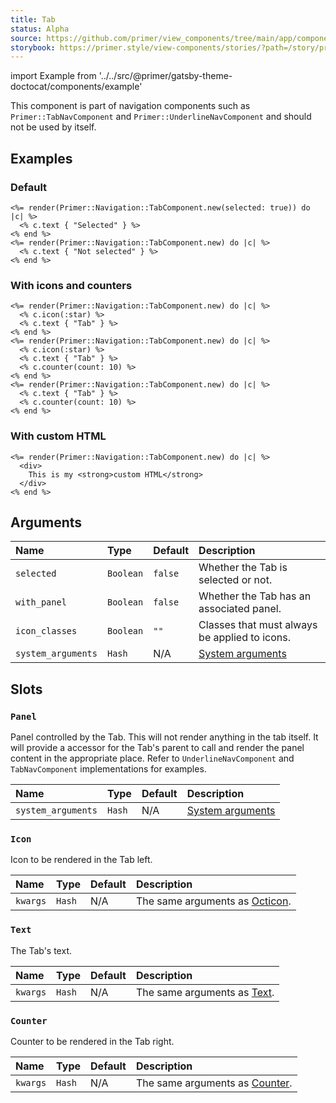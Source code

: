 ```yaml
---
title: Tab
status: Alpha
source: https://github.com/primer/view_components/tree/main/app/components/primer/tab_component.rb
storybook: https://primer.style/view-components/stories/?path=/story/primer-tab-component
---
```


import Example from '../../src/@primer/gatsby-theme-doctocat/components/example'

<!-- Warning: AUTO-GENERATED file, do not edit. Add code comments to your Ruby instead <3 -->

This component is part of navigation components such as `Primer::TabNavComponent`
and `Primer::UnderlineNavComponent` and should not be used by itself.

## Examples

### Default

<Example src="<a aria-current='page'>      <span>Selected</span>  </a><a>      <span>Not selected</span>  </a>" />

```erb
<%= render(Primer::Navigation::TabComponent.new(selected: true)) do |c| %>
  <% c.text { "Selected" } %>
<% end %>
<%= render(Primer::Navigation::TabComponent.new) do |c| %>
  <% c.text { "Not selected" } %>
<% end %>
```

### With icons and counters

<Example src="<a>  <svg class='octicon octicon-star' height='16' viewBox='0 0 16 16' version='1.1' width='16' aria-hidden='true'><path fill-rule='evenodd' d='M8 .25a.75.75 0 01.673.418l1.882 3.815 4.21.612a.75.75 0 01.416 1.279l-3.046 2.97.719 4.192a.75.75 0 01-1.088.791L8 12.347l-3.766 1.98a.75.75 0 01-1.088-.79l.72-4.194L.818 6.374a.75.75 0 01.416-1.28l4.21-.611L7.327.668A.75.75 0 018 .25zm0 2.445L6.615 5.5a.75.75 0 01-.564.41l-3.097.45 2.24 2.184a.75.75 0 01.216.664l-.528 3.084 2.769-1.456a.75.75 0 01.698 0l2.77 1.456-.53-3.084a.75.75 0 01.216-.664l2.24-2.183-3.096-.45a.75.75 0 01-.564-.41L8 2.694v.001z'></path></svg>    <span>Tab</span>  </a><a>  <svg class='octicon octicon-star' height='16' viewBox='0 0 16 16' version='1.1' width='16' aria-hidden='true'><path fill-rule='evenodd' d='M8 .25a.75.75 0 01.673.418l1.882 3.815 4.21.612a.75.75 0 01.416 1.279l-3.046 2.97.719 4.192a.75.75 0 01-1.088.791L8 12.347l-3.766 1.98a.75.75 0 01-1.088-.79l.72-4.194L.818 6.374a.75.75 0 01.416-1.28l4.21-.611L7.327.668A.75.75 0 018 .25zm0 2.445L6.615 5.5a.75.75 0 01-.564.41l-3.097.45 2.24 2.184a.75.75 0 01.216.664l-.528 3.084 2.769-1.456a.75.75 0 01.698 0l2.77 1.456-.53-3.084a.75.75 0 01.216-.664l2.24-2.183-3.096-.45a.75.75 0 01-.564-.41L8 2.694v.001z'></path></svg>    <span>Tab</span>  <span title='10' class='Counter '>10</span></a><a>      <span>Tab</span>  <span title='10' class='Counter '>10</span></a>" />

```erb
<%= render(Primer::Navigation::TabComponent.new) do |c| %>
  <% c.icon(:star) %>
  <% c.text { "Tab" } %>
<% end %>
<%= render(Primer::Navigation::TabComponent.new) do |c| %>
  <% c.icon(:star) %>
  <% c.text { "Tab" } %>
  <% c.counter(count: 10) %>
<% end %>
<%= render(Primer::Navigation::TabComponent.new) do |c| %>
  <% c.text { "Tab" } %>
  <% c.counter(count: 10) %>
<% end %>
```

### With custom HTML

<Example src="<a>        <div>    This is my <strong>custom HTML</strong>  </div>  </a>" />

```erb
<%= render(Primer::Navigation::TabComponent.new) do |c| %>
  <div>
    This is my <strong>custom HTML</strong>
  </div>
<% end %>
```

## Arguments

| Name | Type | Default | Description |
| :- | :- | :- | :- |
| `selected` | `Boolean` | `false` | Whether the Tab is selected or not. |
| `with_panel` | `Boolean` | `false` | Whether the Tab has an associated panel. |
| `icon_classes` | `Boolean` | `""` | Classes that must always be applied to icons. |
| `system_arguments` | `Hash` | N/A | [System arguments](/system-arguments) |

## Slots

### `Panel`

Panel controlled by the Tab. This will not render anything in the tab itself.
It will provide a accessor for the Tab's parent to call and render the panel
content in the appropriate place.
Refer to `UnderlineNavComponent` and `TabNavComponent` implementations for examples.

| Name | Type | Default | Description |
| :- | :- | :- | :- |
| `system_arguments` | `Hash` | N/A | [System arguments](/system-arguments) |

### `Icon`

Icon to be rendered in the Tab left.

| Name | Type | Default | Description |
| :- | :- | :- | :- |
| `kwargs` | `Hash` | N/A | The same arguments as [Octicon](/components/octicon). |

### `Text`

The Tab's text.

| Name | Type | Default | Description |
| :- | :- | :- | :- |
| `kwargs` | `Hash` | N/A | The same arguments as [Text](/components/text). |

### `Counter`

Counter to be rendered in the Tab right.

| Name | Type | Default | Description |
| :- | :- | :- | :- |
| `kwargs` | `Hash` | N/A | The same arguments as [Counter](/components/counter). |
